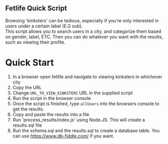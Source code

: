 Fetlife Quick Script  
--------------------  
Browsing 'kinksters' can be tedious, especially if you're only interested in users under a certain label (E.G sub).  
This script allows you to search users in a city, and categorize them based on gender, label, ETC. Then you can do whatever you want with the results, such as viewing their profile.  


# Quick Start   
1) In a browser open fetlife and navigate to viewing kinksters in whichever city   
2) Copy the URL   
3) Change `URL_TO_VIEW_KINKSTERS` URL in the supplied script    
4) Run the script in the browser console     
5) Once the script is finished, type `allUsers` into the browsers console to get the results.  
6) Copy and paste the results into a file  
7) Run 'process_results/index.js' using Node.JS. This will create a results.sql file  
8) Run the schema.sql and the results.sql to create a database table. You can use https://www.db-fiddle.com/ if you want.

